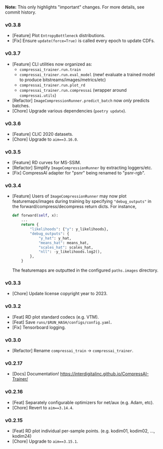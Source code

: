 **Note:** This only highlights "important" changes. For more details, see commit history.


### v0.3.8

- [Feature] Plot `EntropyBottleneck` distributions.
- [Fix] Ensure `update(force=True)` is called every epoch to update CDFs.


### v0.3.7

- [Feature] CLI utilities now organized as:
  - `compressai_trainer.run.train`
  - `compressai_trainer.run.eval_model` (new! evaluate a trained model to produce bitstreams/images/metrics/etc)
  - `compressai_trainer.run.plot_rd`
  - `compressai_trainer.run.compressai` (wrapper around `compressai.utils`)
- [Refactor] `ImageCompressionRunner.predict_batch` now *only* predicts batches.
- [Chore] Upgrade various dependencies (`poetry update`).


### v0.3.6

- [Feature] CLIC 2020 datasets.
- [Chore] Upgrade to `aim==3.16.0`.


### v0.3.5

- [Feature] RD curves for MS-SSIM.
- [Refactor] Simplify `ImageCompressionRunner` by extracting loggers/etc.
- [Fix] CompressAI adapter for "psnr" being renamed to "psnr-rgb".


### v0.3.4

- [Feature] Users of `ImageCompressionRunner` may now plot featuremaps/images during training by specifying `"debug_outputs"` in the forward/compress/decompress return dicts. For instance,
  ```python
  def forward(self, x):
      ...
      return {
          "likelihoods": {"y": y_likelihoods},
          "debug_outputs": {
              "y_hat": y_hat,
              "means_hat": means_hat,
              "scales_hat": scales_hat,
              "nll": -y_likelihoods.log2(),
          },
      }
  ```
  The featuremaps are outputted in the configured `paths.images` directory.


### v0.3.3

- [Chore] Update license copyright year to 2023.


### v0.3.2

- [Feat] RD plot standard codecs (e.g. VTM).
- [Feat] Save `runs/$RUN_HASH/configs/config.yaml`.
- [Fix] Tensorboard logging.


### v0.3.0

- [Refactor] Rename `compressai_train` -> `compressai_trainer`.


### v0.2.17

- [Docs] Documentation! https://interdigitalinc.github.io/CompressAI-Trainer/


### v0.2.16

- [Feat] Separately configurable optimizers for net/aux (e.g. Adam, etc).
- [Chore] Revert to `aim==3.14.4`.


### v0.2.15

- [Feat] RD plot individual per-sample points. (e.g. kodim01, kodim02, ..., kodim24)
- [Chore] Upgrade to `aim==3.15.1`.

